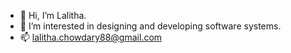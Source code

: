 - 👋 Hi, I’m Lalitha. 
- 👀 I’m interested in designing and developing software systems.
- 📫 lalitha.chowdary88@gmail.com

<!---
lalitha7/lalitha7 is a ✨ special ✨ repository because its `README.md` (this file) appears on your GitHub profile.
You can click the Preview link to take a look at your changes.
--->
